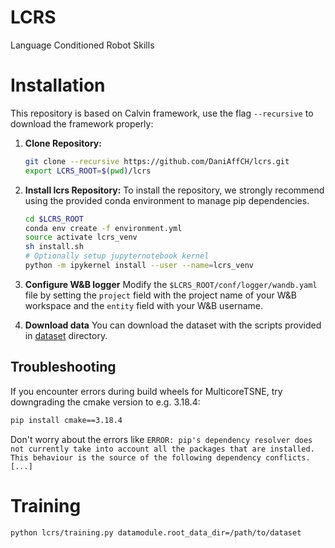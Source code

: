 # LCRS
Language Conditioned Robot Skills

# Installation
This repository is based on Calvin framework, use the flag `--recursive` to download the framework properly:

1. **Clone Repository:**
   ```bash
   git clone --recursive https://github.com/DaniAffCH/lcrs.git
   export LCRS_ROOT=$(pwd)/lcrs
2. **Install lcrs Repository:**
   To install the repository, we strongly recommend using the provided conda environment to manage pip dependencies.
   ```bash
   cd $LCRS_ROOT
   conda env create -f environment.yml
   source activate lcrs_venv
   sh install.sh
   # Optionally setup jupyternotebook kernel
   python -m ipykernel install --user --name=lcrs_venv
   ```

4. **Configure W&B logger**
   Modify the `$LCRS_ROOT/conf/logger/wandb.yaml` file by setting the `project` field with the project name of your W&B workspace and the `entity` field with your W&B username.
5. **Download data**
You can download the dataset with the scripts provided in [dataset](./dataset/) directory.

## Troubleshooting
If you encounter errors during build wheels for MulticoreTSNE, try downgrading the cmake version to e.g. 3.18.4: 
```bash
pip install cmake==3.18.4
```
Don't worry about the errors like `ERROR: pip's dependency resolver does not currently take into account all the packages that are installed. This behaviour is the source of the following dependency conflicts. [...]`

# Training
```bash
python lcrs/training.py datamodule.root_data_dir=/path/to/dataset
